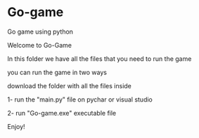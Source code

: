 # Go-game
Go game using python

Welcome to Go-Game

In this folder we have all the files that you need to run the game

you can run the game in two ways

download the folder with all the files inside

1- run the "main.py" file on pychar or visual studio

2- run "Go-game.exe"  executable file


Enjoy!
